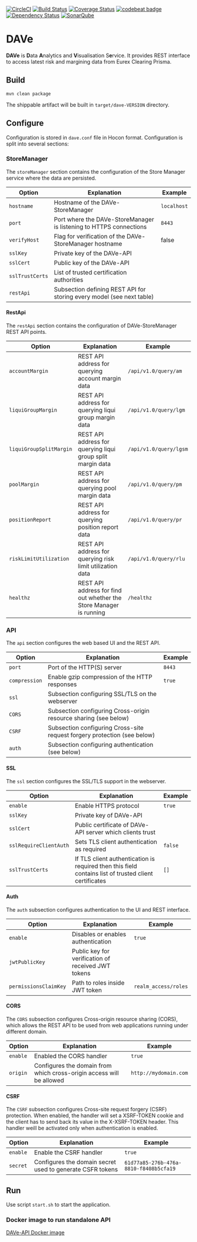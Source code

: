 [![CircleCI](https://circleci.com/gh/Deutsche-Boerse-Risk/DAVe.svg?style=shield)](https://circleci.com/gh/Deutsche-Boerse-Risk/DAVe) [![Build Status](https://travis-ci.org/Deutsche-Boerse-Risk/DAVe.svg?branch=master)](https://travis-ci.org/Deutsche-Boerse-Risk/DAVe) [![Coverage Status](https://coveralls.io/repos/github/Deutsche-Boerse-Risk/DAVe/badge.svg?branch=master)](https://coveralls.io/github/Deutsche-Boerse-Risk/DAVe?branch=master) [![codebeat badge](https://codebeat.co/badges/54fe7c25-2329-4b95-8172-f80a01611474)](https://codebeat.co/projects/github-com-deutsche-boerse-risk-dave) [![Dependency Status](https://dependencyci.com/github/Deutsche-Boerse-Risk/DAVe/badge)](https://dependencyci.com/github/Deutsche-Boerse-Risk/DAVe) [![SonarQube](https://sonarqube.com/api/badges/gate?key=com.deutscheboerse.risk:dave)](https://sonarqube.com/dashboard/index/com.deutscheboerse.risk:dave)

# DAVe

**DAVe** is **D**ata **A**nalytics and **V**isualisation S**e**rvice. It provides REST interface to access latest risk and margining data from Eurex Clearing Prisma.

## Build

```
mvn clean package
```

The shippable artifact will be built in `target/dave-VERSION` directory.

## Configure

Configuration is stored in `dave.conf` file in Hocon format. Configuration is split into several sections:

### StoreManager

The `storeManager` section contains the configuration of the Store Manager service where the data are persisted.

| Option | Explanation | Example |
|--------|-------------|---------|
| `hostname` | Hostname of the DAVe-StoreManager | `localhost` |
| `port` | Port where the DAVe-StoreManager is listening to HTTPS connections | `8443` |
| `verifyHost` | Flag for verification of the DAVe-StoreManager hostname | false |
| `sslKey` | Private key of the DAVe-API | |
| `sslCert` | Public key of the DAVe-API | |
| `sslTrustCerts` | List of trusted certification authorities | |
| `restApi` | Subsection defining REST API for storing every model (see next table) |  |

#### RestApi

The `restApi` section contains the configuration of DAVe-StoreManager REST API points.

| Option | Explanation | Example |
|--------|-------------|---------|
| `accountMargin` | REST API address for querying account margin data | `/api/v1.0/query/am` |
| `liquiGroupMargin` | REST API address for querying liqui group margin data | `/api/v1.0/query/lgm` |
| `liquiGroupSplitMargin` | REST API address for querying liqui group split margin data | `/api/v1.0/query/lgsm` |
| `poolMargin` | REST API address for querying pool margin data | `/api/v1.0/query/pm` |
| `positionReport` | REST API address for querying position report data | `/api/v1.0/query/pr` |
| `riskLimitUtilization` | REST API address for querying risk limit utilization data | `/api/v1.0/query/rlu` |
| `healthz` | REST API address for find out whether the Store Manager is running | `/healthz` |

### API

The `api` section configures the web based UI and the REST API.

| Option | Explanation | Example |
|--------|-------------|---------|
| `port` | Port of the HTTP(S) server | `8443` |
| `compression` | Enable gzip compression of the HTTP responses | `true` |
| `ssl` | Subsection configuring SSL/TLS on the webserver |  |
| `CORS` | Subsection configuring Cross-origin resource sharing (see below) |  |
| `CSRF` | Subsection configuring Cross-site request forgery protection (see below) |  |
| `auth` | Subsection configuring authentication (see below) |  |


#### SSL

The `ssl` section configures the SSL/TLS support in the webserver.

| Option | Explanation | Example |
|--------|-------------|---------|
| `enable` | Enable HTTPS protocol | `true` |
| `sslKey` | Private key of DAVe-API | |
| `sslCert` | Public certificate of DAVe-API server which clients trust | |
| `sslRequireClientAuth` | Sets TLS client authentication as required | `false` |
| `sslTrustCerts` | If TLS client authentication is required then this field contains list of trusted client certificates | `[]` |

#### Auth

The `auth` subsection configures authentication to the UI and REST interface.

| Option | Explanation | Example |
|--------|-------------|---------|
| `enable` | Disables or enables authentication | `true` |
| `jwtPublicKey` | Public key for verification of received JWT tokens | |
| `permissionsClaimKey` | Path to roles inside JWT token | `realm_access/roles` |

#### CORS

The `CORS` subsection configures Cross-origin resource sharing (CORS), which allows the REST API to be used from web applications running under different domain.

| Option | Explanation | Example |
|--------|-------------|---------|
| `enable` | Enabled the CORS handler | `true` |
| `origin` | Configures the domain from which cross-origin access will be allowed | `http://mydomain.com` |

#### CSRF

The `CSRF` subsection configures Cross-site request forgery (CSRF) protection. When enabled, the handler will set a XSRF-TOKEN cookie and the client has to send back its value in the X-XSRF-TOKEN header. This handler weill be activated only when authentication is enabled.

| Option | Explanation | Example |
|--------|-------------|---------|
| `enable` | Enable the CSRF handler | `true` |
| `secret` | Configures the domain secret used to generate CSFR tokens | `61d77a85-276b-476a-8810-f8408b5cfa19` |

## Run

Use script `start.sh` to start the application.

### Docker image to run standalone API
[DAVe-API Docker image](docker)

